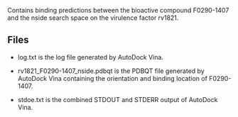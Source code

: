 Contains binding predictions between the bioactive compound F0290-1407 and the nside search space on the virulence factor rv1821.

## Files

- log.txt is the log file generated by AutoDock Vina.

- rv1821_F0290-1407_nside.pdbqt is the PDBQT file generated by AutoDock Vina containing the orientation and binding location of F0290-1407.

- stdoe.txt is the combined STDOUT and STDERR output of AutoDock Vina.

